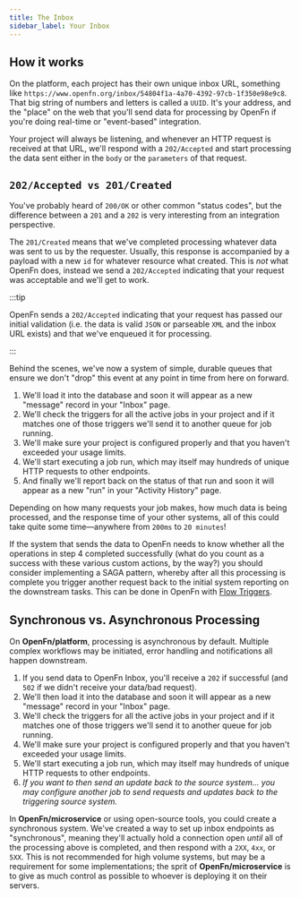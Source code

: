 ```yaml
---
title: The Inbox
sidebar_label: Your Inbox
---
```


## How it works

On the platform, each project has their own unique inbox URL, something like
`https://www.openfn.org/inbox/54804f1a-4a70-4392-97cb-1f350e98e9c8`. That big
string of numbers and letters is called a `UUID`. It's your address, and the
"place" on the web that you'll send data for processing by OpenFn if you're
doing real-time or "event-based" integration.

Your project will always be listening, and whenever an HTTP request is received
at that URL, we'll respond with a `202/Accepted` and start processing the data
sent either in the `body` or the `parameters` of that request.

## `202/Accepted vs 201/Created`

You've probably heard of `200/OK` or other common "status codes", but the
difference between a `201` and a `202` is very interesting from an integration
perspective.

The `201/Created` means that we've completed processing whatever data was sent
to us by the requester. Usually, this response is accompanied by a payload with
a new `id` for whatever resource what created. This is _not_ what OpenFn does,
instead we send a `202/Accepted` indicating that your request was acceptable and
we'll get to work.

:::tip

OpenFn sends a `202/Accepted` indicating that your request has passed our
initial validation (i.e. the data is valid `JSON` or parseable `XML` and the
inbox URL exists) and that we've enqueued it for processing.

:::

Behind the scenes, we've now a system of simple, durable queues that ensure we
don't "drop" this event at any point in time from here on forward.

1. We'll load it into the database and soon it will appear as a new "message"
   record in your "Inbox" page.
2. We'll check the triggers for all the active jobs in your project and if it
   matches one of those triggers we'll send it to another queue for job running.
3. We'll make sure your project is configured properly and that you haven't
   exceeded your usage limits.
4. We'll start executing a job run, which may itself may hundreds of unique HTTP
   requests to other endpoints.
5. And finally we'll report back on the status of that run and soon it will
   appear as a new "run" in your "Activity History" page.

Depending on how many requests your job makes, how much data is being processed,
and the response time of your other systems, all of this could take quite some
time—anywhere from `200ms` to `20 minutes`!

If the system that sends the data to OpenFn needs to know whether all the
operations in step 4 completed successfully (what do you count as a success with
these various custom actions, by the way?) you should consider implementing a
SAGA pattern, whereby after all this processing is complete you trigger another
request back to the initial system reporting on the downstream tasks. This can
be done in OpenFn with [Flow Triggers](/documentation/jobs/multiple-operations).

## Synchronous vs. Asynchronous Processing

On **OpenFn/platform**, processing is asynchronous by default. Multiple complex workflows may be initiated, error handling and notifications all happen downstream. 
1. If you send data to OpenFn Inbox, you'll receive a `202` if successful (and `502` if we didn't receive your data/bad request). 
2. We'll then load it into the database and soon it will appear as a new "message"
   record in your "Inbox" page.
3. We'll check the triggers for all the active jobs in your project and if it
   matches one of those triggers we'll send it to another queue for job running.
4. We'll make sure your project is configured properly and that you haven't
   exceeded your usage limits.
5. We'll start executing a job run, which may itself may hundreds of unique HTTP
   requests to other endpoints. 
6. _If you want to then send an update back to the source system... you may configure another job to send requests and updates back to the triggering source system._ 

In **OpenFn/microservice** or using open-source tools, you could create a synchronous system. We've created a way to set up inbox endpoints as
"synchronous", meaning they'll actually hold a connection open _until_ all of
the processing above is completed, and then respond with a `2XX`, `4xx`, or
`5XX`. This is not recommended for high volume systems, but may be a requirement
for some implementations; the sprit of **OpenFn/microservice** is to give as much
control as possible to whoever is deploying it on their servers.
